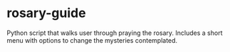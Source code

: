 # rosary-guide
Python script that walks user through praying the rosary. Includes a short menu with options to change the mysteries contemplated.
